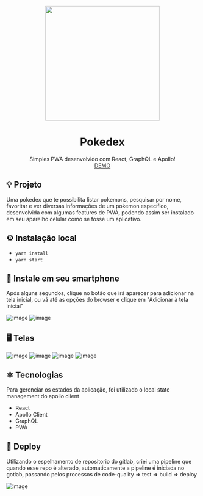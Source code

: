 
<p align="center">
  <img width="300" height="300" src="https://pngimg.com/uploads/pokeball/pokeball_PNG24.png">
</p>

<h1 align="center">Pokedex</h1>
<p align="center">
  Simples PWA desenvolvido com React, GraphQL e Apollo!<br />
  <a href="https://agitated-hawking-8d98fe.netlify.app/">DEMO</a>
</p>

## 💡 Projeto
Uma pokedex que te possibilita listar pokemons, pesquisar por nome, favoritar e ver diversas informações de um pokemon específico, desenvolvida com algumas features de PWA, podendo assim ser instalado em seu aparelho celular como se fosse um aplicativo.

## ⚙️ Instalação local
  - ```yarn install```
  - ```yarn start```

## 📱 Instale em seu smartphone
Após alguns segundos, clique no botão que irá aparecer para adicionar na tela inicial, ou vá até as opções do browser e clique em "Adicionar à tela inicial"

![image](https://user-images.githubusercontent.com/23389358/86695384-de38cd00-bfe2-11ea-861c-9f56409c8f7f.png)
![image](https://user-images.githubusercontent.com/23389358/86695590-0e806b80-bfe3-11ea-95cc-c8bd184333d5.png)




## 🖥 Telas
![image](https://user-images.githubusercontent.com/23389358/86689247-32d94980-bfdd-11ea-9c20-23c58fff2dbe.png)
![image](https://user-images.githubusercontent.com/23389358/86689449-6025f780-bfdd-11ea-9160-36b8248eb79f.png)
![image](https://user-images.githubusercontent.com/23389358/86689640-8e0b3c00-bfdd-11ea-8eb7-cdcd47dff7e1.png)
![image](https://user-images.githubusercontent.com/23389358/86689793-b5fa9f80-bfdd-11ea-8a0e-3bccf9cbf60c.png)


## ⚛️ Tecnologias
Para gerenciar os estados da aplicação, foi utilizado o local state management do apollo client
- React
- Apollo Client
- GraphQL
- PWA

## :rocket: Deploy
Utilizando o espelhamento de repositorio do gitlab, criei uma pipeline que quando esse repo é alterado, automaticamente a pipeline é iniciada no gotlab, passando pelos processos de code-quality => test => build => deploy

![image](https://user-images.githubusercontent.com/23389358/86683214-b7c16480-bfd7-11ea-9082-57142905059f.png)
